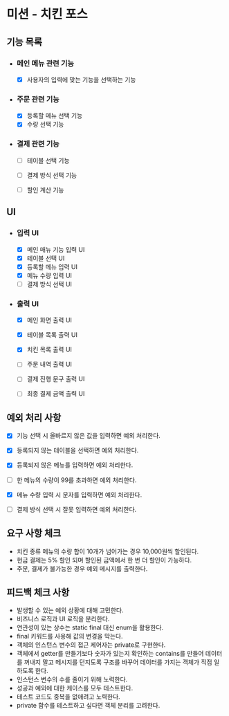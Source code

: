 # 미션 - 치킨 포스

## 기능 목록

- ### 메인 메뉴 관련 기능
    - [x] 사용자의 입력에 맞는 기능을 선택하는 기능

- ### 주문 관련 기능
    - [x] 등록할 메뉴 선택 기능
    - [x] 수량 선택 기능

- ### 결제 관련 기능
    - [ ] 테이블 선택 기능
    - [ ] 결제 방식 선택 기능
    - [ ] 할인 계산 기능


## UI

- ### 입력 UI
    - [x] 메인 매뉴 기능 입력 UI
    - [x] 테이블 선택 UI
    - [x] 등록할 메뉴 입력 UI
    - [x] 메뉴 수량 입력 UI
    - [ ] 결제 방식 선택 UI

- ### 출력 UI
    - [x] 메인 화면 출력 UI
    - [x] 테이블 목록 출력 UI
    - [x] 치킨 목록 출력 UI
    - [ ] 주문 내역 출력 UI
    - [ ] 결제 진행 문구 출력 UI
    - [ ] 최종 결제 금액 출력 UI


## 예외 처리 사항

- [x] 기능 선택 시 올바르지 않은 값을 입력하면 예외 처리한다.
- [x] 등록되지 않는 테이블을 선택하면 예외 처리한다.
- [x] 등록되지 않은 메뉴를 입력하면 예외 처리한다.
- [ ] 한 메뉴의 수량이 99를 초과하면 예외 처리한다.
- [x] 메뉴 수량 입력 시 문자를 입력하면 예외 처리한다.
- [ ] 결제 방식 선택 시 잘못 입력하면 예외 처리한다.


## 요구 사항 체크
- 치킨 종류 메뉴의 수량 합이 10개가 넘어가는 경우 10,000원씩 할인된다.
- 현금 결제는 5% 할인 되며 할인된 금액에서 한 번 더 할인이 가능하다.
- 주문, 결제가 불가능한 경우 예외 메시지를 출력한다.


## 피드백 체크 사항
- 발생할 수 있는 예외 상황에 대해 고민한다.
- 비즈니스 로직과 UI 로직을 분리한다.
- 연관성이 있는 상수는 static final 대신 enum을 활용한다.
- final 키워드를 사용해 값의 변경을 막는다.
- 객체의 인스턴스 변수의 접근 제어자는 private로 구현한다.
- 객체에서 getter를 만들기보다 숫자가 있는지 확인하는 contains를 만들어 데이터를 꺼내지 말고 메시지를 던지도록 구조를 바꾸어 데이터를 가지는 객체가 직접 일하도록 한다.
- 인스턴스 변수의 수를 줄이기 위해 노력한다.
- 성공과 예외에 대한 케이스를 모두 테스트한다.
- 테스트 코드도 중복을 없애려고 노력한다.
- private 함수를 테스트하고 싶다면 객체 분리를 고려한다.
